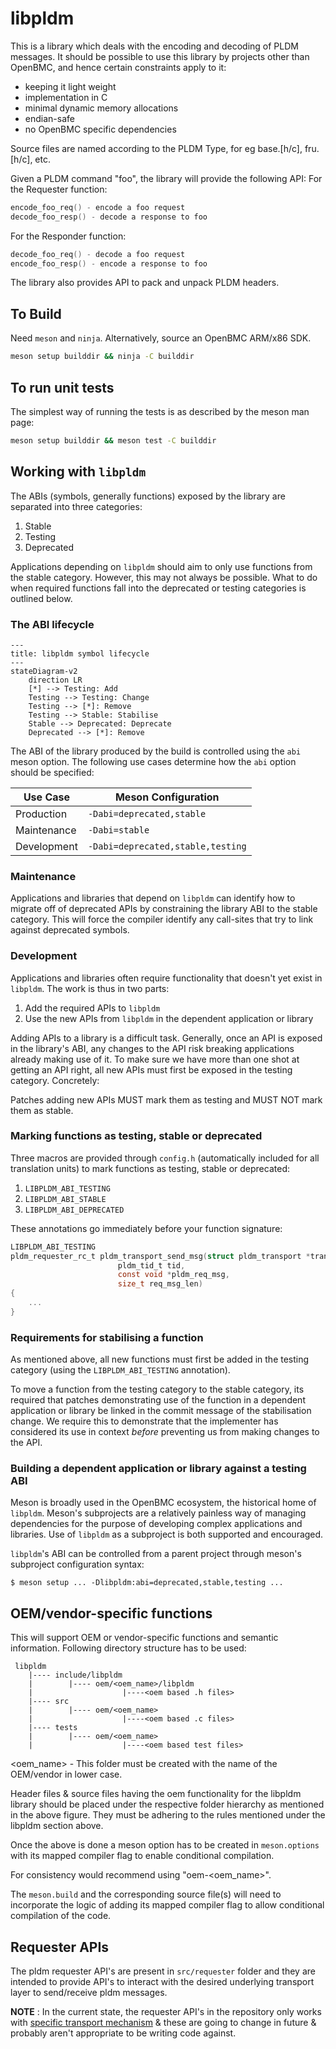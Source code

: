 # libpldm

This is a library which deals with the encoding and decoding of PLDM messages.
It should be possible to use this library by projects other than OpenBMC, and
hence certain constraints apply to it:

- keeping it light weight
- implementation in C
- minimal dynamic memory allocations
- endian-safe
- no OpenBMC specific dependencies

Source files are named according to the PLDM Type, for eg base.[h/c], fru.[h/c],
etc.

Given a PLDM command "foo", the library will provide the following API: For the
Requester function:

```c
encode_foo_req() - encode a foo request
decode_foo_resp() - decode a response to foo
```

For the Responder function:

```c
decode_foo_req() - decode a foo request
encode_foo_resp() - encode a response to foo
```

The library also provides API to pack and unpack PLDM headers.

## To Build

Need `meson` and `ninja`. Alternatively, source an OpenBMC ARM/x86 SDK.

```sh
meson setup builddir && ninja -C builddir
```

## To run unit tests

The simplest way of running the tests is as described by the meson man page:

```sh
meson setup builddir && meson test -C builddir
```

## Working with `libpldm`

The ABIs (symbols, generally functions) exposed by the library are separated
into three categories:

1. Stable
2. Testing
3. Deprecated

Applications depending on `libpldm` should aim to only use functions from the
stable category. However, this may not always be possible. What to do when
required functions fall into the deprecated or testing categories is outlined
below.

### The ABI lifecycle

```mermaid
---
title: libpldm symbol lifecycle
---
stateDiagram-v2
    direction LR
    [*] --> Testing: Add
    Testing --> Testing: Change
    Testing --> [*]: Remove
    Testing --> Stable: Stabilise
    Stable --> Deprecated: Deprecate
    Deprecated --> [*]: Remove
```

The ABI of the library produced by the build is controlled using the `abi` meson
option. The following use cases determine how the `abi` option should be
specified:

| Use Case    | Meson Configuration               |
| ----------- | --------------------------------- |
| Production  | `-Dabi=deprecated,stable`         |
| Maintenance | `-Dabi=stable`                    |
| Development | `-Dabi=deprecated,stable,testing` |

### Maintenance

Applications and libraries that depend on `libpldm` can identify how to migrate
off of deprecated APIs by constraining the library ABI to the stable category.
This will force the compiler identify any call-sites that try to link against
deprecated symbols.

### Development

Applications and libraries often require functionality that doesn't yet exist in
`libpldm`. The work is thus in two parts:

1. Add the required APIs to `libpldm`
2. Use the new APIs from `libpldm` in the dependent application or library

Adding APIs to a library is a difficult task. Generally, once an API is exposed
in the library's ABI, any changes to the API risk breaking applications already
making use of it. To make sure we have more than one shot at getting an API
right, all new APIs must first be exposed in the testing category. Concretely:

Patches adding new APIs MUST mark them as testing and MUST NOT mark them as
stable.

### Marking functions as testing, stable or deprecated

Three macros are provided through `config.h` (automatically included for all
translation units) to mark functions as testing, stable or deprecated:

1. `LIBPLDM_ABI_TESTING`
2. `LIBPLDM_ABI_STABLE`
3. `LIBPLDM_ABI_DEPRECATED`

These annotations go immediately before your function signature:

```c
LIBPLDM_ABI_TESTING
pldm_requester_rc_t pldm_transport_send_msg(struct pldm_transport *transport,
					    pldm_tid_t tid,
					    const void *pldm_req_msg,
					    size_t req_msg_len)
{
    ...
}
```

### Requirements for stabilising a function

As mentioned above, all new functions must first be added in the testing
category (using the `LIBPLDM_ABI_TESTING` annotation).

To move a function from the testing category to the stable category, its
required that patches demonstrating use of the function in a dependent
application or library be linked in the commit message of the stabilisation
change. We require this to demonstrate that the implementer has considered its
use in context _before_ preventing us from making changes to the API.

### Building a dependent application or library against a testing ABI

Meson is broadly used in the OpenBMC ecosystem, the historical home of
`libpldm`. Meson's subprojects are a relatively painless way of managing
dependencies for the purpose of developing complex applications and libraries.
Use of `libpldm` as a subproject is both supported and encouraged.

`libpldm`'s ABI can be controlled from a parent project through meson's
subproject configuration syntax:

```shell
$ meson setup ... -Dlibpldm:abi=deprecated,stable,testing ...
```

## OEM/vendor-specific functions

This will support OEM or vendor-specific functions and semantic information.
Following directory structure has to be used:

```text
 libpldm
    |---- include/libpldm
    |        |---- oem/<oem_name>/libpldm
    |                    |----<oem based .h files>
    |---- src
    |        |---- oem/<oem_name>
    |                    |----<oem based .c files>
    |---- tests
    |        |---- oem/<oem_name>
    |                    |----<oem based test files>

```

<oem_name> - This folder must be created with the name of the OEM/vendor in
lower case.

Header files & source files having the oem functionality for the libpldm library
should be placed under the respective folder hierarchy as mentioned in the above
figure. They must be adhering to the rules mentioned under the libpldm section
above.

Once the above is done a meson option has to be created in `meson.options` with
its mapped compiler flag to enable conditional compilation.

For consistency would recommend using "oem-<oem_name>".

The `meson.build` and the corresponding source file(s) will need to incorporate
the logic of adding its mapped compiler flag to allow conditional compilation
of the code.

## Requester APIs

The pldm requester API's are present in `src/requester` folder and they are
intended to provide API's to interact with the desired underlying transport
layer to send/receive pldm messages.

**NOTE** : In the current state, the requester API's in the repository only
works with [specific transport mechanism](https://github.com/openbmc/libmctp) &
these are going to change in future & probably aren't appropriate to be writing
code against.
